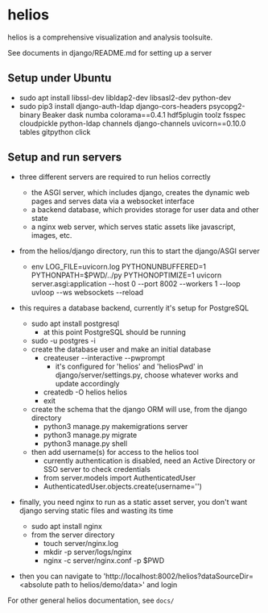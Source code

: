 # helios

helios is a comprehensive visualization and analysis toolsuite.

See documents in django/README.md for setting up a server

## Setup under Ubuntu

- sudo apt install libssl-dev libldap2-dev libsasl2-dev python-dev
- sudo pip3 install django-auth-ldap django-cors-headers psycopg2-binary Beaker dask numba colorama==0.4.1 hdf5plugin toolz fsspec cloudpickle python-ldap channels django-channels uvicorn==0.10.0 tables gitpython click

## Setup and run servers

- three different servers are required to run helios correctly
  - the ASGI server, which includes django, creates the dynamic web pages and serves data via a websocket interface
  - a backend database, which provides storage for user data and other state
  - a nginx web server, which serves static assets like javascript, images, etc.

- from the helios/django directory, run this to start the django/ASGI server
  - env LOG_FILE=uvicorn.log PYTHONUNBUFFERED=1 PYTHONPATH=$PWD/../py PYTHONOPTIMIZE=1 uvicorn server.asgi:application --host 0 --port 8002 --workers 1 --loop uvloop --ws websockets --reload
  
- this requires a database backend, currently it's setup for PostgreSQL
  - sudo apt install postgresql
    - at this point PostgreSQL should be running
  - sudo -u postgres -i
  - create the database user and make an initial database
    - createuser --interactive --pwprompt
      - it's configured for 'helios' and 'heliosPwd' in django/server/settings.py, choose whatever works and update accordingly
    - createdb -O helios helios
    - exit
  - create the schema that the django ORM will use, from the django directory
    - python3 manage.py makemigrations server
    - python3 manage.py migrate
    - python3 manage.py shell
  - then add username(s) for access to the helios tool
    - currently authentication is disabled, need an Active Directory or SSO server to check credentials
    - from server.models import AuthenticatedUser
    - AuthenticatedUser.objects.create(username='<newuser>')
  
- finally, you need nginx to run as a static asset server, you don't want django serving static files and wasting its time
  - sudo apt install nginx
  - from the server directory
    - touch server/nginx.log
    - mkdir -p server/logs/nginx
    - nginx -c server/nginx.conf -p $PWD
- then you can navigate to 'http://localhost:8002/helios?dataSourceDir=<absolute path to helios/demo/data>' and login
 
For other general helios documentation, see `docs/`
